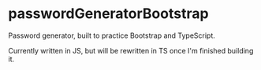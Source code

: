 # passwordGeneratorBootstrap
Password generator, built to practice Bootstrap and TypeScript. 

Currently written in JS, but will be rewritten in TS once I'm finished building it. 

